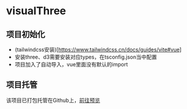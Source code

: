 # visualThree

## 项目初始化

- (tailwindcss安装)[https://www.tailwindcss.cn/docs/guides/vite#vue]
- 安装three、d3需要安装对应types，在tsconfig.json当中配置
- 项目加入了自动导入，vue里面没有默认的import

## 项目托管

该项目已打包托管在Github上，[前往预览](https://lizuoqun.github.io/visualThree/#/)